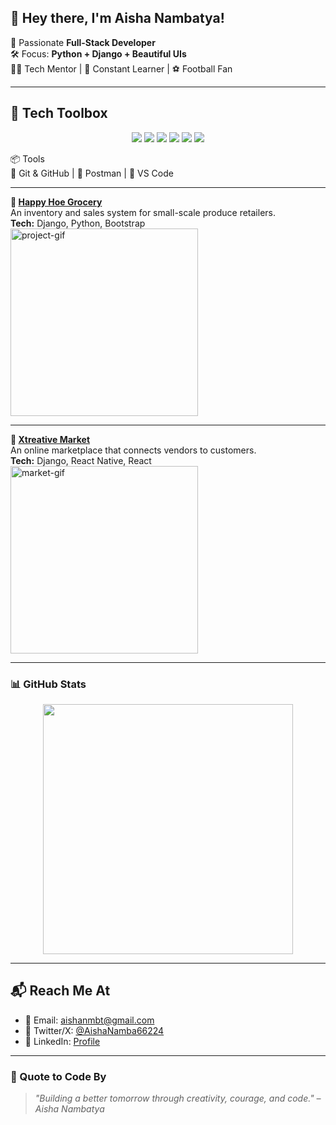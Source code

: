 ## 👋 Hey there, I'm Aisha Nambatya!

🎯 Passionate **Full-Stack Developer**  
🛠️ Focus: **Python + Django + Beautiful UIs**  
👩‍💼 Tech Mentor | 🌱 Constant Learner | ⚽ Football Fan

---

## 🧰 Tech Toolbox

<p align="center">
  <img src="https://img.shields.io/badge/-Python-3776AB?style=flat&logo=python&logoColor=white"/>
  <img src="https://img.shields.io/badge/-Django-092E20?style=flat&logo=django&logoColor=white"/>
  <img src="https://img.shields.io/badge/-HTML-E34F26?style=flat&logo=html5&logoColor=white"/>
  <img src="https://img.shields.io/badge/-CSS-1572B6?style=flat&logo=css3&logoColor=white"/>
  <img src="https://img.shields.io/badge/-Bootstrap-7952B3?style=flat&logo=bootstrap&logoColor=white"/>
  <img src="https://img.shields.io/badge/-Soft%20Skills-4CAF50?style=flat&logo=handshake&logoColor=white"/>
</p>

📦 Tools  
🔧 Git & GitHub | 🔬 Postman | 🧪 VS Code

---

**🛒 [Happy Hoe Grocery](https://github.com/Aisha-Nambatya/projectie)**  
An inventory and sales system for small-scale produce retailers.  
**Tech:** Django, Python, Bootstrap  
<img src="https://media.giphy.com/media/L8K62iTDkzGX6/giphy.gif" width="300" alt="project-gif"/>

---

**🧘 [Xtreative Market](https://admin-xtreative-wb.onrender.com/admin-dashboard)**  
An online marketplace that connects vendors to customers.  
**Tech:** Django, React Native, React  
<img src="https://media.giphy.com/media/3o7aD2saalBwwftBIY/giphy.gif" width="300" alt="market-gif"/>

---

### 📊 GitHub Stats

<p align="center">
  <img src="https://github-readme-stats.vercel.app/api?username=Aisha-Nambatya&show_icons=true&theme=calm" width="400"/>
</p>

---

## 📬 Reach Me At

- 📧 Email: [aishanmbt@gmail.com](mailto:aishanmbt@gmail.com)
- 🧵 Twitter/X: [@AishaNamba66224](https://x.com/AishaNamba66224)
- 🔗 LinkedIn: [Profile](https://www.linkedin.com/in/aisha-nambatya-228581339/)

---

### 💬 Quote to Code By
> _"Building a better tomorrow through creativity, courage, and code." – Aisha Nambatya_
